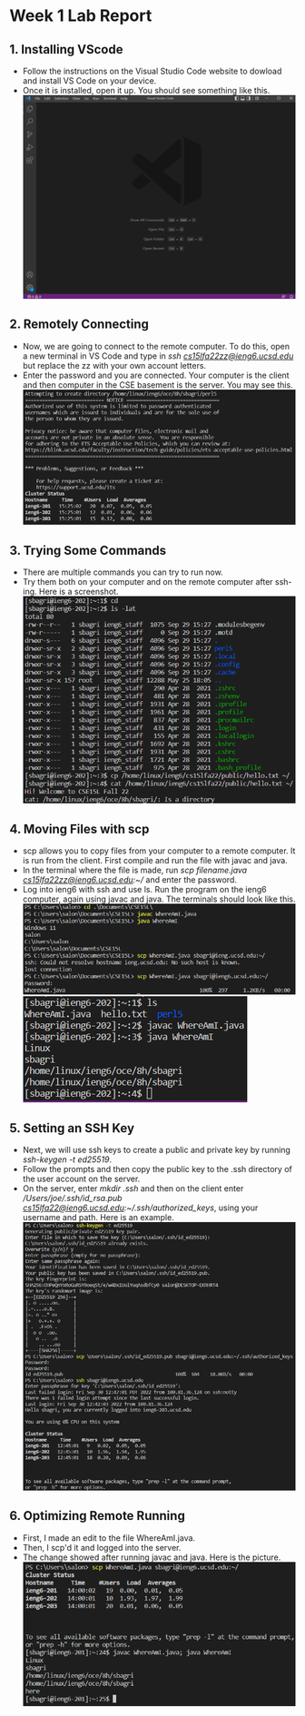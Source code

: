 # Week 1 Lab Report
## 1. Installing VScode  
* Follow the instructions on the Visual Studio Code website to dowload and install VS Code on your device.
* Once it is installed, open it up. You should see something like this.  
![Image](vscode.png)

## 2. Remotely Connecting  
* Now, we are going to connect to the remote computer. To do this, open a new terminal in VS Code and type in *ssh cs15lfa22zz@ieng6.ucsd.edu* but replace the zz with your own account letters.
* Enter the password and you are connected. Your computer is the client and then computer in the CSE basement is the server. You may see this.  
![Image](remotestep.png)

## 3. Trying Some Commands
* There are multiple commands you can try to run now.
* Try them both on your computer and on the remote computer after ssh-ing. Here is a screenshot.  
![Image](commands.png)
## 4. Moving Files with scp
* scp allows you to copy files from your computer to a remote computer. It is run from the client. First compile and run the file with javac and java.
* In the terminal where the file is made, run *scp filename.java cs15lfa22zz@ieng6.ucsd.edu:~/* and enter the password.
* Log into ieng6 with ssh and use ls. Run the program on the ieng6 computer, again using javac and java. The terminals should look like this.  
![Image](move1.png)  
![Image](move2.png)

## 5. Setting an SSH Key
* Next, we will use ssh keys to create a public and private key by running *ssh-keygen -t ed25519*.
* Follow the prompts and then copy the public key to the .ssh directory of the user account on the server.  
* On the server, enter *mkdir .ssh* and then on the client enter */Users/joe/.ssh/id_rsa.pub cs15lfa22@ieng6.ucsd.edu:~/.ssh/authorized_keys*, using your username and path. Here is an example.  
![Image](keys.png)

## 6. Optimizing Remote Running
* First, I made an edit to the file WhereAmI.java.  
* Then, I scp'd it and logged into the server.
* The change showed after running javac and java. Here is the picture.  
![Image](shortcut.png)